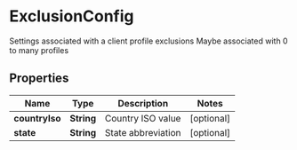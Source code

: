 

# ExclusionConfig

Settings associated with a client profile exclusions  Maybe associated with 0 to many profiles

## Properties

Name | Type | Description | Notes
------------ | ------------- | ------------- | -------------
**countryIso** | **String** | Country ISO value |  [optional]
**state** | **String** | State abbreviation |  [optional]



